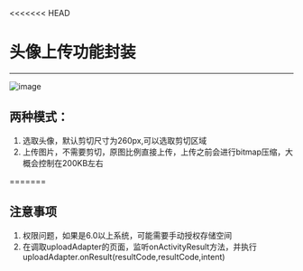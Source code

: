 <<<<<<< HEAD
# 头像上传功能封装
--------

![image](https://github.com/noiary/upload-image/demo.gif)
## 两种模式：
1. 选取头像，默认剪切尺寸为260px,可以选取剪切区域
2. 上传图片，不需要剪切，原图比例直接上传，上传之前会进行bitmap压缩，大概会控制在200KB左右

=======
## 注意事项
 1. 权限问题，如果是6.0以上系统，可能需要手动授权存储空间
 2. 在调取uploadAdapter的页面，监听onActivityResult方法，并执行uploadAdapter.onResult(resultCode,resultCode,intent)
